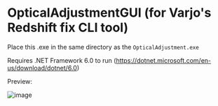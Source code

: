 # OpticalAdjustmentGUI (for Varjo's Redshift fix CLI tool)

Place this .exe in the same directory as the `OpticalAdjustment.exe`

Requires .NET Framework 6.0 to run (https://dotnet.microsoft.com/en-us/download/dotnet/6.0)

Preview: 


![image](https://github.com/bernhardberger/OpticalAdjustmentGUI/assets/2110083/045419a1-e7f1-409f-9d99-b98d58b0ace8)
